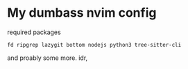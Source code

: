 # My dumbass nvim config

required packages

```
fd ripgrep lazygit bottom nodejs python3 tree-sitter-cli
```

and proably some more. idr,

